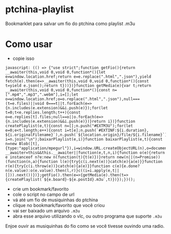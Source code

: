 # ptchina-playlist
Bookmarklet para salvar um fio do ptchina como playlist .m3u

# Como usar

- copie isso
```
javascript: (() => {"use strict";function getFio(){return __awaiter(this,void 0,void 0,function*(){let e=window.location.href;return e=e.replace(".html",".json"),yield fetch(e).then(e=>__awaiter(this,void 0,void 0,function*(){const t=yield e.json();return t}))})}function getMedia(e){var t;return __awaiter(this,void 0,void 0,function*(){const n=[".mp4",".mp3",".webm"],i=[];let o=window.location.href;o=o.replace(".html",".json"),null===(t=e.files)||void 0===t||t.forEach(e=>{n.includes(e.extension)&&i.push(e)});for(let t=0;t<e.replies.length;t++){const o=e.replies[t].files;null==o||o.forEach(e=>{n.includes(e.extension)&&i.push(e)})}return i})}function createPlaylist(e,t){const n=[];n.push("#EXTM3U");for(let e=0;e<t.length;e++){const i=t[e];n.push(`#EXTINF:${i.duration}, ${i.originalFilename}`),n.push(`${location.origin}/file/${i.filename}`)}let i=n.join("\n");baixarPlaylist(e,i)}function baixarPlaylist(e,t){const n=new Blob([t],{type:"application/mpegurl"}),i=window.URL.createObjectURL(n),o=document.createElement("a");o.href=i,o.target="_blank",o.download=e,o.style.display="none",document.body.appendChild(o),o.click(),document.body.removeChild(o)}var __awaiter=this&&this.__awaiter||function(e,t,n,i){function o(e){return e instanceof n?e:new n(function(t){t(e)})}return new(n||(n=Promise))(function(n,a){function l(e){try{c(i.next(e))}catch(e){a(e)}}function r(e){try{c(i.throw(e))}catch(e){a(e)}}function c(e){e.done?n(e.value):o(e.value).then(l,r)}c((i=i.apply(e,t||[])).next())})};getFio().then(e=>{getMedia(e).then(t=>{createPlaylist(`${e.board}-${e.postId}.m3u`,t)})});})();
```
- crie um bookmark/favorito
- cole o script no campo de url
- vá até um fio de musiquinhas do ptchina
- clique no bookmark/favorito que você criou
- vai ser baixado um arquivo `.m3u`
- abra esse arquivo utilizando o vlc, ou outro programa que suporte `.m3u`  

Enjoe ouvir as musiquinhas do fio como se você tivesse ouvindo uma radio.
